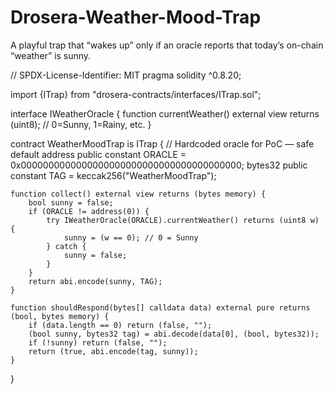 # Drosera-Weather-Mood-Trap
A playful trap that “wakes up” only if an oracle reports that today’s on-chain “weather” is sunny.


// SPDX-License-Identifier: MIT
pragma solidity ^0.8.20;

import {ITrap} from "drosera-contracts/interfaces/ITrap.sol";

interface IWeatherOracle {
    function currentWeather() external view returns (uint8); // 0=Sunny, 1=Rainy, etc.
}

contract WeatherMoodTrap is ITrap {
    // Hardcoded oracle for PoC — safe default
    address public constant ORACLE = 0x0000000000000000000000000000000000000000;
    bytes32 public constant TAG = keccak256("WeatherMoodTrap");

    function collect() external view returns (bytes memory) {
        bool sunny = false;
        if (ORACLE != address(0)) {
            try IWeatherOracle(ORACLE).currentWeather() returns (uint8 w) {
                sunny = (w == 0); // 0 = Sunny
            } catch {
                sunny = false;
            }
        }
        return abi.encode(sunny, TAG);
    }

    function shouldRespond(bytes[] calldata data) external pure returns (bool, bytes memory) {
        if (data.length == 0) return (false, "");
        (bool sunny, bytes32 tag) = abi.decode(data[0], (bool, bytes32));
        if (!sunny) return (false, "");
        return (true, abi.encode(tag, sunny));
    }
}

